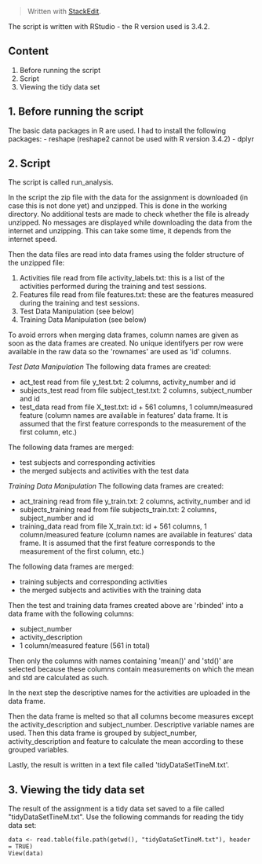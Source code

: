 ﻿


> Written with [StackEdit](https://stackedit.io/).

The script is written with RStudio - the R version used is 3.4.2.

Content
-------
 1. Before running the script
 2. Script
 3. Viewing the tidy data set


**1. Before running the script**
-----------------------------
The basic data packages in R are used. I had to install the following packages:
		 - reshape (reshape2 cannot be used with R version 3.4.2)
		 - dplyr

**2. Script**
----------
The script is called run_analysis.

In the script the zip file with the data for the assignment is downloaded (in case this is not done yet) and unzipped. This is done in the working directory.
No additional tests are made to check whether the file is already unzipped.
No messages are displayed while downloading the data from the internet and unzipping. This can take some time, it depends from the internet speed.

Then the data files are read into data frames using the folder structure of the unzipped file:

 1. Activities file read from file activity_labels.txt: this is a list of the activities performed during the training and test sessions.
 2. Features file read from file features.txt: these are the features measured during the training and test sessions.
 3. Test Data Manipulation (see below)
 4. Training Data Manipulation (see below)

To avoid errors when merging data frames, column names are given as soon as the data frames are created. No unique identifyers per row were available in the raw data so the 'rownames' are used as 'id' columns. 

*Test Data Manipulation*
The following data frames are created:

 - act_test read from file y_test.txt: 2 columns, activity_number and id
 - subjects_test read from file subject_test.txt: 2 columns, subject_number and id
 - test_data read from file X_test.txt: id + 561 columns, 1 column/measured feature (column names are available in features' data frame. It is assumed that the first feature corresponds to the measurement of the first column, etc.)
  
The following data frames are merged:       

 - test subjects and corresponding activities
 - the merged subjects and activities with the test data
       
*Training Data Manipulation*
The following data frames are created:

 - act_training read from file y_train.txt: 2 columns, activity_number and id
 - subjects_training read from file subjects_train.txt: 2 columns, subject_number and id
 - training_data read from file X_train.txt: id + 561 columns, 1 column/measured feature (column names are available in features' data frame. It is assumed that the first feature corresponds to the measurement of the first column, etc.)

The following data frames are merged:    
   
 - training subjects and corresponding activities
 - the merged subjects and activities with the training data

Then the test and training data frames created above are 'rbinded' into a data frame with the following columns:

 - subject_number
 - activity_description
 - 1 column/measured feature (561 in total)

Then only the columns with names containing 'mean()' and 'std()' are selected because these columns contain measurements on which the mean and std are calculated as such.  

In the next step the descriptive names for the activities are uploaded in the data frame.

Then the data frame is melted so that all columns become measures except the activity_description and subject_number. Descriptive variable names are used. Then this data frame is grouped by subject_number, activity_description and feature to calculate the mean according to these grouped variables.

Lastly, the result is written in a text file called 'tidyDataSetTineM.txt'.

**3. Viewing the tidy data set**
----------
The result of the assignment is a tidy data set saved to a file called "tidyDataSetTineM.txt". Use the following commands for reading the tidy data set:

    data <- read.table(file.path(getwd(), "tidyDataSetTineM.txt"), header = TRUE)
    View(data)





 